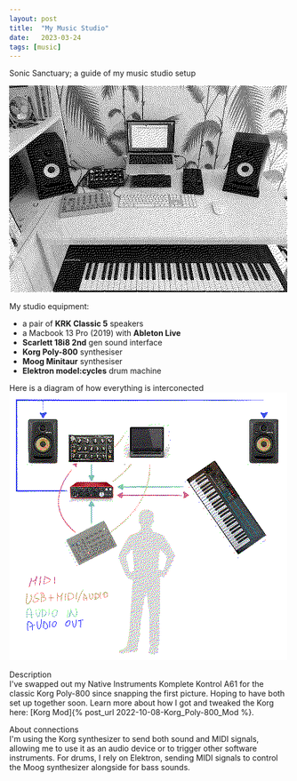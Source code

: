 ```yaml
---
layout: post
title:  "My Music Studio"
date:   2023-03-24
tags: [music]
---
```


Sonic Sanctuary; a guide of my music studio setup

![studio](/images/studio.png)

My studio equipment:
- a pair of **KRK Classic 5** speakers
- a Macbook 13 Pro (2019) with **Ableton Live**
- **Scarlett 18i8 2nd** gen sound interface
- **Korg Poly-800** synthesiser
- **Moog Minitaur** synthesiser
- **Elektron model:cycles** drum machine

Here is a diagram of how everything is interconected
![diagram](/images/diagram.png)

Description  
I've swapped out my Native Instruments Komplete Kontrol A61 for the classic Korg Poly-800 since snapping the first picture. Hoping to have both set up together soon. Learn more about how I got and tweaked the Korg here: [Korg Mod]{% post_url 2022-10-08-Korg_Poly-800_Mod %}.

About connections  
I'm using the Korg synthesizer to send both sound and MIDI signals, allowing me to use it as an audio device or to trigger other software instruments.
For drums, I rely on Elektron, sending MIDI signals to control the Moog synthesizer alongside for bass sounds.
